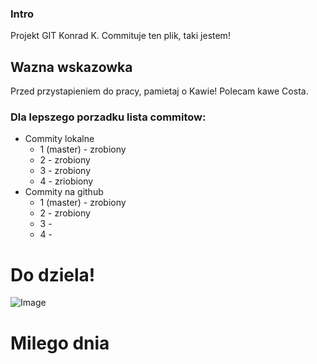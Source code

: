 ### Intro

Projekt GIT Konrad K.
Commituje ten plik, taki jestem!

## Wazna wskazowka

Przed przystapieniem do pracy, pamietaj o Kawie!
Polecam kawe Costa.

### Dla lepszego porzadku lista commitow:

- Commity lokalne
  - 1 (master) - zrobiony
  - 2 - zrobiony
  - 3 - zrobiony
  - 4 - zriobiony
- Commity na github
  - 1 (master) - zrobiony
  - 2 - zrobiony
  - 3 -
  - 4 -

# Do dziela!

![Image](https://i.ibb.co/g6SJZKz/pngegg.png)

#        Milego dnia
